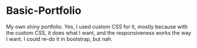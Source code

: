 # Basic-Portfolio
My own shiny portfolio. Yes, I used custom CSS for it, mostly because with the custom CSS, it does what I want, and the responsiveness works the way I want. I could re-do it in bootstrap, but nah.
